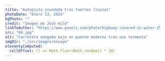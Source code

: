 ```yaml
---
title: "Autopista inundada tras fuertes lluvias"
photoDate: "Enero 13, 2024"
bgPhoto: ""
credit: "Imagen de Josh Hild"
linkToAuthor: "https://www.pexels.com/photo/highway-covered-in-water-2524368/"
src: "04.jpg"
alt: "Carretera anegada bajo un puente moderno tras una tormenta"
imgDir: "./src/images/ensayo"
eleventyComputed:
  cellOffset: () => Math.floor(Math.random() * 10)
---
```

